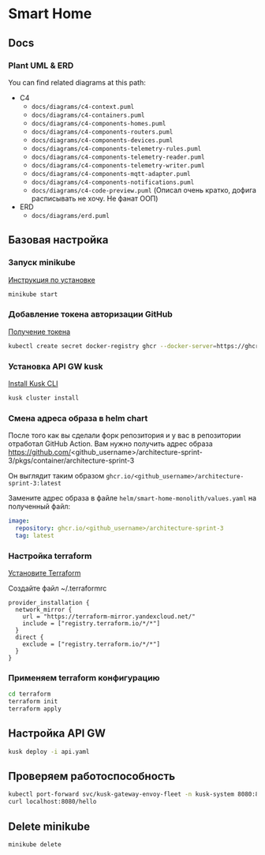 # Smart Home

## Docs

### Plant UML & ERD

You can find related diagrams at this path:

- C4
  - `docs/diagrams/c4-context.puml`
  - `docs/diagrams/c4-containers.puml`
  - `docs/diagrams/c4-components-homes.puml`
  - `docs/diagrams/c4-components-routers.puml`
  - `docs/diagrams/c4-components-devices.puml`
  - `docs/diagrams/c4-components-telemetry-rules.puml`
  - `docs/diagrams/c4-components-telemetry-reader.puml`
  - `docs/diagrams/c4-components-telemetry-writer.puml`
  - `docs/diagrams/c4-components-mqtt-adapter.puml`
  - `docs/diagrams/c4-components-notifications.puml`
  - `docs/diagrams/c4-code-preview.puml` (Описал очень кратко, дофига расписывать не хочу. Не фанат ООП)
- ERD
  - `docs/diagrams/erd.puml`

## Базовая настройка

### Запуск minikube

[Инструкция по установке](https://minikube.sigs.k8s.io/docs/start/)

```bash
minikube start
```

### Добавление токена авторизации GitHub

[Получение токена](https://github.com/settings/tokens/new)

```bash
kubectl create secret docker-registry ghcr --docker-server=https://ghcr.io --docker-username=<github_username> --docker-password=<github_token> -n default
```

### Установка API GW kusk

[Install Kusk CLI](https://docs.kusk.io/getting-started/install-kusk-cli)

```bash
kusk cluster install
```

### Смена адреса образа в helm chart

После того как вы сделали форк репозитория и у вас в репозитории отработал GitHub Action. Вам нужно получить адрес образа <https://github.com/><github_username>/architecture-sprint-3/pkgs/container/architecture-sprint-3

Он выглядит таким образом
```ghcr.io/<github_username>/architecture-sprint-3:latest```

Замените адрес образа в файле `helm/smart-home-monolith/values.yaml` на полученный файл:

```yaml
image:
  repository: ghcr.io/<github_username>/architecture-sprint-3
  tag: latest
```

### Настройка terraform

[Установите Terraform](https://yandex.cloud/ru/docs/tutorials/infrastructure-management/terraform-quickstart#install-terraform)

Создайте файл ~/.terraformrc

```hcl
provider_installation {
  network_mirror {
    url = "https://terraform-mirror.yandexcloud.net/"
    include = ["registry.terraform.io/*/*"]
  }
  direct {
    exclude = ["registry.terraform.io/*/*"]
  }
}
```

### Применяем terraform конфигурацию

```bash
cd terraform
terraform init
terraform apply
```

## Настройка API GW

```bash
kusk deploy -i api.yaml
```

## Проверяем работоспособность

```bash
kubectl port-forward svc/kusk-gateway-envoy-fleet -n kusk-system 8080:80
curl localhost:8080/hello
```

## Delete minikube

```bash
minikube delete
```

